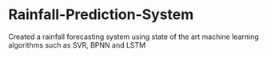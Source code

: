# Rainfall-Prediction-System
Created a rainfall forecasting system using state of the art machine learning algorithms such as SVR, BPNN and LSTM
